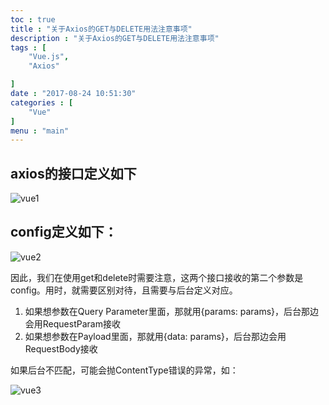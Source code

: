 ```yaml
---
toc : true
title : "关于Axios的GET与DELETE用法注意事项"
description : "关于Axios的GET与DELETE用法注意事项"
tags : [
    "Vue.js",
    "Axios"

]
date : "2017-08-24 10:51:30"
categories : [
    "Vue"
]
menu : "main"
---
```



## axios的接口定义如下

![vue1](/img/vue-axios/1.png)

## config定义如下：

![vue2](/img/vue-axios/2.png)

因此，我们在使用get和delete时需要注意，这两个接口接收的第二个参数是config。用时，就需要区别对待，且需要与后台定义对应。

1. 如果想参数在Query Parameter里面，那就用{params: params}，后台那边会用RequestParam接收
2. 如果想参数在Payload里面，那就用{data: params}，后台那边会用RequestBody接收

如果后台不匹配，可能会抛ContentType错误的异常，如：

![vue3](/img/vue-axios/3.png)